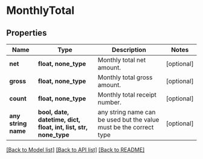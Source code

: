 # MonthlyTotal



## Properties
Name | Type | Description | Notes
------------ | ------------- | ------------- | -------------
**net** | **float, none_type** | Monthly total net amount. | [optional] 
**gross** | **float, none_type** | Monthly total gross amount. | [optional] 
**count** | **float, none_type** | Monthly total receipt number. | [optional] 
**any string name** | **bool, date, datetime, dict, float, int, list, str, none_type** | any string name can be used but the value must be the correct type | [optional]

[[Back to Model list]](../README.md#documentation-for-models) [[Back to API list]](../README.md#documentation-for-api-endpoints) [[Back to README]](../README.md)


